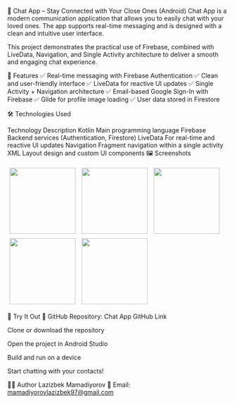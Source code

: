 💬 Chat App – Stay Connected with Your Close Ones (Android)
Chat App is a modern communication application that allows you to easily chat with your loved ones. The app supports real-time messaging and is designed with a clean and intuitive user interface.

This project demonstrates the practical use of Firebase, combined with LiveData, Navigation, and Single Activity architecture to deliver a smooth and engaging chat experience.

📌 Features
✅ Real-time messaging with Firebase Authentication
✅ Clean and user-friendly interface
✅ LiveData for reactive UI updates
✅ Single Activity + Navigation architecture
✅ Email-based Google Sign-In with Firebase
✅ Glide for profile image loading
✅ User data stored in Firestore

🛠 Technologies Used

Technology	Description
Kotlin	Main programming language
Firebase	Backend services (Authentication, Firestore)
LiveData	For real-time and reactive UI updates
Navigation	Fragment navigation within a single activity
XML	Layout design and custom UI components
🖼 Screenshots
<p> <img src="https://github.com/user-attachments/assets/f3a2e091-f3f0-4f1b-80f4-62156aa58faf" width="150" style="margin: 5px;"/> <img src="https://github.com/user-attachments/assets/6b587a97-262c-4032-aae2-01a3eff2a56c" width="150" style="margin: 5px;"/> <img src="https://github.com/user-attachments/assets/02e9c302-91fe-4742-b4aa-e3342fb05b60" width="150" style="margin: 5px;"/> <img src="https://github.com/user-attachments/assets/b407444e-83de-490f-8a2f-d43302f25488" width="150" style="margin: 5px;"/> <img src="https://github.com/user-attachments/assets/aca8796b-2b87-4910-ad91-37377f09db19" width="150" style="margin: 5px;"/> </p>
🚀 Try It Out
🔗 GitHub Repository: Chat App GitHub Link

Clone or download the repository

Open the project in Android Studio

Build and run on a device

Start chatting with your contacts!

👨‍💻 Author
Lazizbek Mamadiyorov
📩 Email: mamadiyorovlazizbek97@gmail.com
